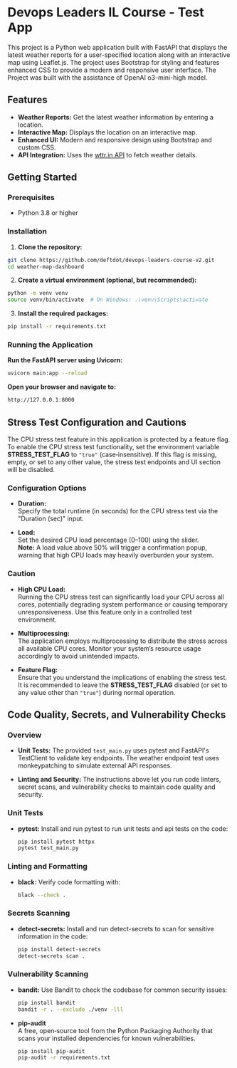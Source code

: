 # Devops Leaders IL Course - Test App
This project is a Python web application built with FastAPI that displays the latest weather reports for a user-specified location along with an interactive map using Leaflet.js. The project uses Bootstrap for styling and features enhanced CSS to provide a modern and responsive user interface.
The Project was built with the assistance of OpenAI o3-mini-high model.


## Features

- **Weather Reports:** Get the latest weather information by entering a location.
- **Interactive Map:** Displays the location on an interactive map.
- **Enhanced UI:** Modern and responsive design using Bootstrap and custom CSS.
- **API Integration:** Uses the [wttr.in API](https://wttr.in/) to fetch weather details.

## Getting Started

### Prerequisites

- Python 3.8 or higher

### Installation

1. **Clone the repository:**
```bash
git clone https://github.com/deftdot/devops-leaders-course-v2.git
cd weather-map-dashboard
```

2. **Create a virtual environment (optional, but recommended):**
```bash
python -m venv venv  
source venv/bin/activate  # On Windows: .\venv\Scripts\activate  
```

3. **Install the required packages:**
```bash
pip install -r requirements.txt  
```

### Running the Application

**Run the FastAPI server using Uvicorn:**
```bash
uvicorn main:app --reload 
```
**Open your browser and navigate to:**
```bash
http://127.0.0.1:8000
```

## Stress Test Configuration and Cautions

The CPU stress test feature in this application is protected by a feature flag. To enable the CPU stress test functionality, set the environment variable **STRESS_TEST_FLAG** to `"true"` (case‑insensitive). If this flag is missing, empty, or set to any other value, the stress test endpoints and UI section will be disabled.

### Configuration Options

- **Duration:**  
  Specify the total runtime (in seconds) for the CPU stress test via the "Duration (sec)" input.

- **Load:**  
  Set the desired CPU load percentage (0–100) using the slider.  
  **Note:** A load value above 50% will trigger a confirmation popup, warning that high CPU loads may heavily overburden your system.

### Caution

- **High CPU Load:**  
  Running the CPU stress test can significantly load your CPU across all cores, potentially degrading system performance or causing temporary unresponsiveness. Use this feature only in a controlled test environment.

- **Multiprocessing:**  
  The application employs multiprocessing to distribute the stress across all available CPU cores. Monitor your system’s resource usage accordingly to avoid unintended impacts.

- **Feature Flag:**  
  Ensure that you understand the implications of enabling the stress test. It is recommended to leave the **STRESS_TEST_FLAG** disabled (or set to any value other than `"true"`) during normal operation.


## Code Quality, Secrets, and Vulnerability Checks
### Overview

- **Unit Tests:** The provided `test_main.py` uses pytest and FastAPI's TestClient to validate key endpoints. The weather endpoint test uses monkeypatching to simulate external API responses.

- **Linting and Security:** The instructions above let you run code linters, secret scans, and vulnerability checks to maintain code quality and security.

### Unit Tests

- **pytest:**
  Install and run pytest to run unit tests and api tests on the code:
  ```bash
  pip install pytest httpx
  pytest test_main.py
  ```

### Linting and Formatting

- **black:**
  Verify code formatting with:
    ```bash
  black --check .
  ```

### Secrets Scanning

- **detect-secrets:**
  Install and run detect-secrets to scan for sensitive information in the code:
    ```bash
  pip install detect-secrets
  detect-secrets scan .
  ```

### Vulnerability Scanning

- **bandit:**
  Use Bandit to check the codebase for common security issues:
    ```bash
  pip install bandit
  bandit -r . --exclude ./venv -lll
  ```
- **pip-audit**  
  A free, open‑source tool from the Python Packaging Authority that scans your installed dependencies for known vulnerabilities.  
  ```bash
  pip install pip-audit
  pip-audit -r requirements.txt
  ```